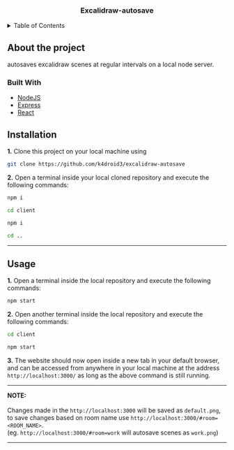 <h3 align="center"> Excalidraw-autosave </h3>


<!-- TABLE OF CONTENTS -->
<details>
  <summary>Table of Contents</summary>
  <ol>
    <li>
      <a href="#about-the-project"> About the project </a>
      <ul>
        <li><a href="#built-with">Built With</a></li>
      </ul>
    </li>
    <li>
      <a href="#installation">Installation</a>
    </li>
    <li><a href="#usage">Usage</a></li>
  </ol>
</details>

## About the project
autosaves excalidraw scenes at regular intervals on a local node server.

### Built With

* [NodeJS](https://nodejs.org/en/)
* [Express](https://expressjs.com/)
* [React](https://reactjs.org/)

## Installation
**1.** Clone this project on your local machine using 
```bash
git clone https://github.com/k4droid3/excalidraw-autosave
```
**2.** Open a terminal inside your local cloned repository and execute the following commands:

```bash
npm i
```
```bash
cd client
```
```bash
npm i
```
```bash
cd ..
```
___

## Usage
**1.** Open a terminal inside the local repository and execute the following commands:
```bash
npm start
``` 
**2.** Open another terminal inside the local repository and execute the following commands:
```bash
cd client
``` 
```bash
npm start
``` 
**3.** The website should now open inside a new tab in your default browser, and can be accessed from anywhere in your local machine at the address `http://localhost:3000/` as long as the above command is still running. <br/>

***
**NOTE:**<br/><br/>
Changes made in the `http://localhost:3000` will be saved as `default.png`, to save changes based on room name use `http://localhost:3000/#room=<ROOM_NAME>`.<br/>
(eg. `http://localhost:3000/#room=work` will autosave scenes as `work.png`)
***
